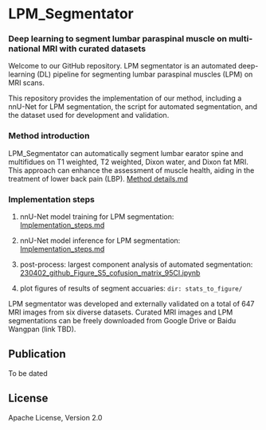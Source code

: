 # LPM_Segmentator

### Deep learning to segment lumbar paraspinal muscle on multi-national MRI with curated datasets 

Welcome to our GitHub repository. LPM segmentator is an automated deep-learning (DL) pipeline for segmenting lumbar paraspinal muscles (LPM) on MRI scans. 

This repository provides the implementation of our method, including a nnU-Net for LPM segmentation, the script for automated segmentation, and the dataset used for development and validation.

### Method introduction

LPM_Segmentator can automatically segment lumbar earator spine and multifidues on T1 weighted, T2 weighted, Dixon water, and Dixon fat MRI. This approach can enhance the assessment of muscle health, aiding in the treatment of lower back pain (LBP).  [Method details.md](documentation/Method_introduction.md)

### Implementation steps

1. nnU-Net model training for LPM segmentation: [Implementation_steps.md](documentation/Implementation_steps.md)

2. nnU-Net model inference for LPM segmentation: [Implementation_steps.md](documentation/Implementation_steps.md)

3. post-process: largest component analysis of automated segmentation: [230402_github_Figure_S5_cofusion_matrix_95CI.ipynb](stats_to_figure/230402_github_Figure_S5_cofusion_matrix_95CI.ipynb)  

4. plot figures of results of segment accuaries: ```dir: stats_to_figure/ ```

LPM segmentator was developed and externally validated on a total of 647 MRI images from six diverse datasets. Curated MRI images and LPM segmentations can be freely downloaded from Google Drive or Baidu Wangpan (link TBD).

## Publication

To be dated

## License

Apache License, Version 2.0
